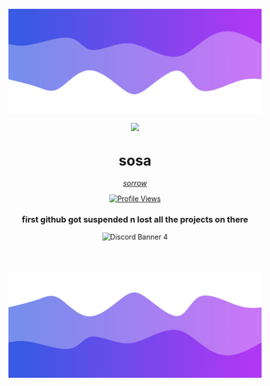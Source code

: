 ![Header](./header.png)

<p align="center">  
<img src="https://cdn.discordapp.com/attachments/867719079020199947/879033125148168272/27f86e3d54bea1c74782b25071325688d3efc710_hq.gif">
</p>
<h1 align="center">sosa</h1>
<p align="center"><a href="https://sosaghostie.me/">𝘴𝘰𝘳𝘳𝘰𝘸</a></p>
<a href="https://github.com/sosaghostie">
  <p align="center">
    <img src="https://komarev.com/ghpvc/?username=sosaghostie&color=blueviolet" alt="Profile Views">
  </p>
</a>
<h3 align="center">first github got suspended n lost all the projects on there</h3>
<p align="center">
  <img src="https://discord.c99.nl/widget/theme-4/774842100336295946.png" alt="Discord Banner 4"/>
</p>
  <br />
  <br />

![Footer](./footer.png)
